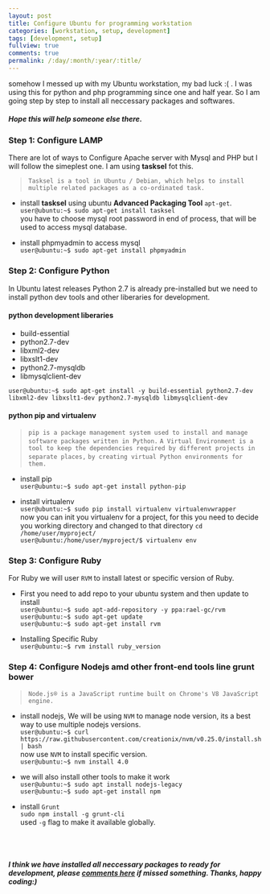 ```yaml
---
layout: post
title: Configure Ubuntu for programming workstation 
categories: [workstation, setup, development]
tags: [development, setup]
fullview: true
comments: true
permalink: /:day/:month/:year/:title/
---
```


somehow I messed up with my Ubuntu workstation, my bad luck :( . I was using this for python and php programming since one and half year.
So I am going step by step to install all neccessary packages and softwares. 
##### Hope this will help someone else there.

### Step 1: Configure LAMP

There are lot of ways to Configure Apache server with Mysql and PHP but I will follow the simeplest one. I am using **tasksel** fot this. 
> `Tasksel is a tool in Ubuntu / Debian, which helps to install multiple related packages as a co-ordinated task.`

* install **tasksel** using ubuntu **Advanced Packaging Tool** `apt-get`.<br/> 
    `user@ubuntu:~$ sudo apt-get install tasksel` <br/>
    you have to choose mysql root password in end of process, that will be used to access mysql database.

* install phpmyadmin to access mysql <br/>
    `user@ubuntu:~$ sudo apt-get install phpmyadmin`


### Step 2: Configure Python
In Ubuntu latest releases Python 2.7 is already pre-installed but we need to install python dev tools and other liberaries for development.

#### python development liberaries 
* build-essential
* python2.7-dev
* libxml2-dev
* libxslt1-dev
* python2.7-mysqldb
* libmysqlclient-dev

`user@ubuntu:~$ sudo apt-get install -y build-essential python2.7-dev libxml2-dev libxslt1-dev python2.7-mysqldb libmysqlclient-dev`

#### python pip and virtualenv
> `pip is a package management system used to install and manage software packages written in Python.`
> `A Virtual Environment is a tool to keep the dependencies required by different projects in separate places,`
> `by creating virtual Python environments for them.`

* install pip <br/>
    `user@ubuntu:~$ sudo apt-get install python-pip`

* install virtualenv <br/>
    `user@ubuntu:~$ sudo pip install virtualenv virtualenvwrapper` <br/>
    now you can init you virtualenv for a project, for this you need to decide you working directory and changed to that directory `cd /home/user/myproject/` <br/>
    `user@ubuntu:/home/user/myproject/$ virtualenv env` <br/>

### Step 3: Configure Ruby
For Ruby we will user `RVM` to install latest or specific version of Ruby.
* First you need to add repo to your ubuntu system and then update to install<br/>
    `user@ubuntu:~$ sudo apt-add-repository -y ppa:rael-gc/rvm`<br/>
    `user@ubuntu:~$ sudo apt-get update`<br/>
    `user@ubuntu:~$ sudo apt-get install rvm`

* Installing Specific Ruby<br/>
    `user@ubuntu:~$ rvm install ruby_version`

### Step 4: Configure Nodejs amd other front-end tools line grunt bower
> `Node.js® is a JavaScript runtime built on Chrome's V8 JavaScript engine.`

* install nodejs, We will be using `NVM` to manage node version, its a best way to use multiple nodejs versions. <br/>
    `user@ubuntu:~$ curl https://raw.githubusercontent.com/creationix/nvm/v0.25.0/install.sh | bash` <br/>
    now use `NVM` to install specific version. <br/>
    `user@ubuntu:~$ nvm install 4.0`

* we will also install other tools to make it work<br/>
    `user@ubuntu:~$ sudo apt install nodejs-legacy`<br/>
    `user@ubuntu:~$ sudo apt-get install npm`<br/>

* install `Grunt` <br/>
    `sudo npm install -g grunt-cli`<br/>
    used `-g` flag to make it available globally.

<br/><br/>
##### I think we have installed all neccessary packages to ready for development, please [comments here](/04/10/2016/ubuntu-for-programming/) if missed something. Thanks, happy coding:)







